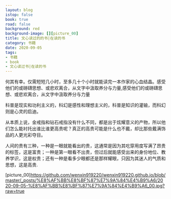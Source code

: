 ```yaml
---
layout: blog
istop: false
book: true
road: false
background: red
background-image: [][picture_00]
title: 文心读过的的书|在读的书
category: 书籍
date: 2020-09-05
tags:
- 书籍
- book
- 文心读过书|在读的书
---
```


何其有幸。仅需短短几小时，至多几十个小时就能读完一本作家的心血结晶。感受他们的或磅礴思想、或悲欢离合，从文字中汲取养分与力量,感受他们的或磅礴思想、或悲欢离合，从文字中汲取养分与力量

科普是现实和功利主义的，科幻是感性和理想主义的，科普是知识的灌输，而科幻则是心灵的启迪。
 
 
从本质上说，金戒指和钻石戒指没有什么不同，都是出于炫耀意义的产物，所以他们怎么能衬托出谁比谁更高贵呢？真正的高贵可能是什么也不戴，却比那些戴满饰品的人更光彩夺目。
 
 
人间的贵有三种，一种是一眼就能看出的贵，这通常是因为其吃穿用度写满了昂贵的标签，这是富贵；一种是第一眼看不出贵，但过后就能感受出来的身份地位、教养学识，这是权贵；还有一种是看多少眼都还是那样耀眼，只因为其迷人的气质和思想，这是高贵.



[picture_00]https://github.com/wenxin919220/wenxin919220.github.io/blob/master/_posts/%E8%AF%BB%E8%BF%87%E7%9A%84%E4%B9%A6/2020-09-05-%E8%AF%BB%E8%BF%87%E7%9A%84%E4%B9%A6_00.jpg?raw=true

